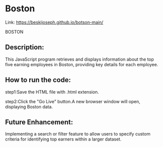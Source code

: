# Boston

Link: https://beskijoseph.github.io/botson-main/

BOSTON

## Description:

This JavaScript program retrieves and displays information about the top five earning employees in Boston, providing key details for each employee.

## How to run the code:

step1:Save the HTML file with .html extension.

step2:Click the "Go Live" button.A new browser window will open, displaying Boston data.

## Future Enhancement:

Implementing a search or filter feature to allow users to specify custom criteria for identifying top earners within a larger dataset.
